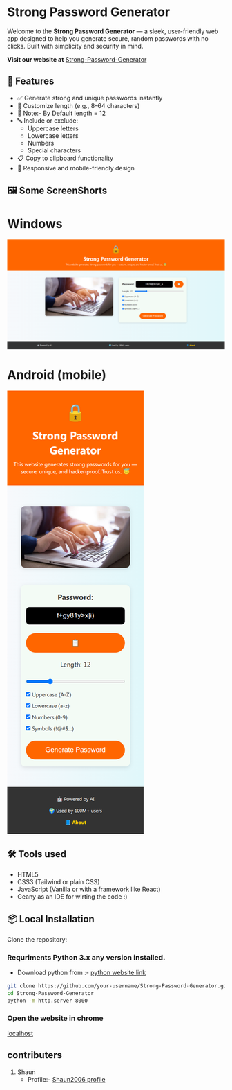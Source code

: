 # Strong Password Generator

Welcome to the **Strong Password Generator** — a sleek, user-friendly web app designed to help you generate secure, random passwords with no clicks. Built with simplicity and security in mind.

**Visit our website at** [Strong-Password-Generator](https://shaun2006.github.io/Strong-Password-Generator/)

## 🚀 Features

- ✅ Generate strong and unique passwords instantly
- 🔢 Customize length (e.g., 8–64 characters) 
- 🔢 Note:- By Default length = 12
- 🔤 Include or exclude:
  - Uppercase letters
  - Lowercase letters
  - Numbers
  - Special characters
- 📋 Copy to clipboard functionality
- 📱 Responsive and mobile-friendly design

## 🖼️ Some ScreenShorts

# Windows
![Preview Screenshot 1](https://github.com/shaun2006/Strong-Password-Generator/blob/main/ssforwindows.png?raw=true)

# Android (mobile)
![Preview Screenshot](https://github.com/shaun2006/Strong-Password-Generator/blob/main/ssformobile.png?raw=true)

## 🛠️ Tools used

- HTML5
- CSS3 (Tailwind or plain CSS)
- JavaScript (Vanilla or with a framework like React)
- Geany as an IDE for wirting the code :)

## 📦 Local Installation

Clone the repository:

### Requriments Python 3.x any version installed.
 - Download python from :- [python website link](https://www.python.org/downloads/)

```bash
git clone https://github.com/your-username/Strong-Password-Generator.git
cd Strong-Password-Generator
python -m http.server 8000
```
### Open the website in chrome 
[localhost](http://localhost:8000)


## contributers 
1. Shaun 
   - Profile:- [Shaun2006 profile](https://github.com/shaun2006)

